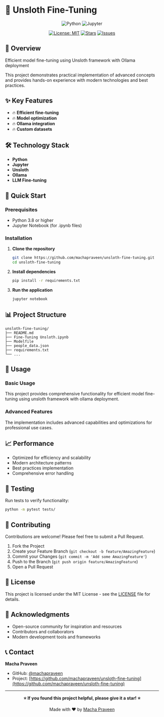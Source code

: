 # 🚀 Unsloth Fine-Tuning

<div align="center">

![Python](https://img.shields.io/badge/Python-3776AB?style=for-the-badge&logo=python&logoColor=white)
![Jupyter](https://img.shields.io/badge/Jupyter-F37626?style=for-the-badge&logo=jupyter&logoColor=white)

[![License: MIT](https://img.shields.io/badge/License-MIT-yellow.svg?style=for-the-badge)](https://opensource.org/licenses/MIT)
[![Stars](https://img.shields.io/github/stars/machapraveen/unsloth-fine-tuning?style=for-the-badge)](https://github.com/machapraveen/unsloth-fine-tuning/stargazers)
[![Issues](https://img.shields.io/github/issues/machapraveen/unsloth-fine-tuning?style=for-the-badge)](https://github.com/machapraveen/unsloth-fine-tuning/issues)

</div>

## 📖 Overview

Efficient model fine-tuning using Unsloth framework with Ollama deployment

This project demonstrates practical implementation of advanced concepts and provides hands-on experience with modern technologies and best practices.

## ✨ Key Features

- 🔥 **Efficient fine-tuning**
- 🔥 **Model optimization**
- 🔥 **Ollama integration**
- 🔥 **Custom datasets**

## 🛠️ Technology Stack

- **Python**
- **Jupyter**
- **Unsloth**
- **Ollama**
- **LLM Fine-tuning**

## 🚀 Quick Start

### Prerequisites

- Python 3.8 or higher
- Jupyter Notebook (for .ipynb files)



### Installation

1. **Clone the repository**
   ```bash
   git clone https://github.com/machapraveen/unsloth-fine-tuning.git
   cd unsloth-fine-tuning
   ```

2. **Install dependencies**
   ```bash
   pip install -r requirements.txt
   ```

3. **Run the application**
   ```bash
   jupyter notebook
   ```

## 📊 Project Structure

```
unsloth-fine-tuning/
├── README.md
├── Fine-Tuning Unsloth.ipynb
├── Modelfile
├── people_data.json
├── requirements.txt
└── ...
```

## 🎯 Usage

### Basic Usage

This project provides comprehensive functionality for efficient model fine-tuning using unsloth framework with ollama deployment. 

### Advanced Features

The implementation includes advanced capabilities and optimizations for professional use cases.

## 📈 Performance

- Optimized for efficiency and scalability
- Modern architecture patterns
- Best practices implementation
- Comprehensive error handling

## 🧪 Testing

Run tests to verify functionality:
```bash
python -m pytest tests/
```

## 🤝 Contributing

Contributions are welcome! Please feel free to submit a Pull Request.

1. Fork the Project
2. Create your Feature Branch (`git checkout -b feature/AmazingFeature`)
3. Commit your Changes (`git commit -m 'Add some AmazingFeature'`)
4. Push to the Branch (`git push origin feature/AmazingFeature`)
5. Open a Pull Request

## 📜 License

This project is licensed under the MIT License - see the [LICENSE](LICENSE) file for details.

## 🙏 Acknowledgments

- Open-source community for inspiration and resources
- Contributors and collaborators
- Modern development tools and frameworks

## 📞 Contact

**Macha Praveen**
- GitHub: [@machapraveen](https://github.com/machapraveen)
- Project: [https://github.com/machapraveen/unsloth-fine-tuning](https://github.com/machapraveen/unsloth-fine-tuning)

---

<div align="center">

**⭐ If you found this project helpful, please give it a star! ⭐**

Made with ❤️ by [Macha Praveen](https://github.com/machapraveen)

</div>
